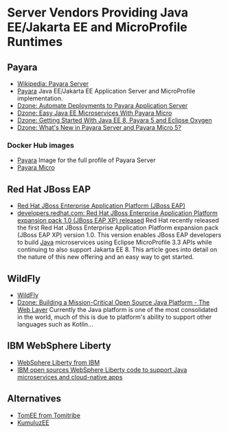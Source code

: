 # Server Vendors Providing Java EE/Jakarta EE and MicroProfile Runtimes
## Payara
* [Wikipedia: Payara Server](https://en.wikipedia.org/wiki/Payara_Server) 
* [Payara](https://www.payara.fish/) Java EE/Jakarta EE Application Server and MicroProfile implementation.
* [Dzone: Automate Deployments to Payara Application Server](https://dzone.com/articles/automate-deployments-to-payara-application-server)
* [Dzone: Easy Java EE Microservices With Payara Micro](https://dzone.com/articles/easy-java-ee-microservices-with-payara-micro)
* [Dzone: Getting Started With Java EE 8, Payara 5 and Eclipse Oxygen](https://dzone.com/articles/getting-started-with-java-ee-8-payara-5-and-eclips)
* [Dzone: What's New in Payara Server and Payara Micro 5?](https://dzone.com/articles/whats-new-in-payara-server-and-payara-micro-5)

### Docker Hub images
* [Payara](https://hub.docker.com/r/payara/server-full/) Image for the full profile of Payara Server
* [Payara Micro](https://hub.docker.com/r/payara/micro/)

## Red Hat JBoss EAP
- [Red Hat JBoss Enterprise Application Platform (JBoss EAP)](https://developers.redhat.com/products/eap/overview)
- [developers.redhat.com: Red Hat JBoss Enterprise Application Platform expansion pack 1.0 (JBoss EAP XP) released](https://developers.redhat.com/blog/2020/06/17/red-hat-jboss-enterprise-application-platform-expansion-pack-1-0-released/) Red Hat recently released the first Red Hat JBoss Enterprise Application Platform expansion pack (JBoss EAP XP) version 1.0. This version enables JBoss EAP developers to build [Java](https://developers.redhat.com/topics/enterprise-java/) microservices using Eclipse MicroProfile 3.3 APIs while continuing to also support Jakarta EE 8. This article goes into detail on the nature of this new offering and an easy way to get started.

## WildFly
- [WildFly](https://wildfly.org/)
- [Dzone: Building a Mission-Critical Open Source Java Platform - The Web Layer](https://dzone.com/articles/building-a-mission-critical-open-source-java-platf) Currently the Java platform is one of the most consolidated in the world, much of this is due to platform's ability to support other languages such as Kotlin...

## IBM WebSphere Liberty 
- [WebSphere Liberty from IBM](https://developer.ibm.com/wasdev/websphere-liberty/)
- [IBM open sources WebSphere Liberty code to support Java microservices and cloud-native apps](https://developer.ibm.com/dwblog/2017/websphere-liberty-java-open-source/)

## Alternatives
- [TomEE from Tomitribe](http://tomee.apache.org/)
- [KumuluzEE](https://ee.kumuluz.com/)